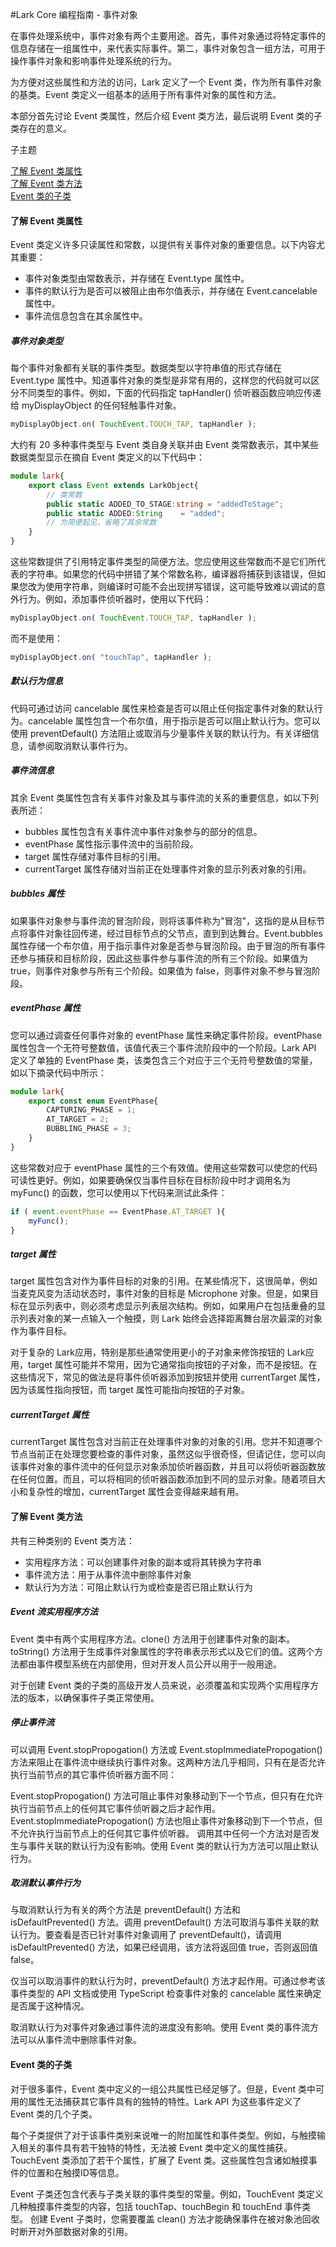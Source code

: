 #Lark Core 编程指南 - 事件对象

在事件处理系统中，事件对象有两个主要用途。首先，事件对象通过将特定事件的信息存储在一组属性中，来代表实际事件。第二，事件对象包含一组方法，可用于操作事件对象和影响事件处理系统的行为。

为方便对这些属性和方法的访问，Lark 定义了一个 Event 类，作为所有事件对象的基类。Event 类定义一组基本的适用于所有事件对象的属性和方法。

本部分首先讨论 Event 类属性，然后介绍 Event 类方法，最后说明 Event 类的子类存在的意义。

子主题

[了解 Event 类属性](#event-props)   
[了解 Event 类方法](#event-methods)    
[Event 类的子类](#event-subclass)     

<a name="event-props"/>

#### 了解 Event 类属性
Event 类定义许多只读属性和常数，以提供有关事件对象的重要信息。以下内容尤其重要：

* 事件对象类型由常数表示，并存储在 Event.type 属性中。
* 事件的默认行为是否可以被阻止由布尔值表示，并存储在 Event.cancelable 属性中。
* 事件流信息包含在其余属性中。

##### 事件对象类型
每个事件对象都有关联的事件类型。数据类型以字符串值的形式存储在 Event.type 属性中。知道事件对象的类型是非常有用的，这样您的代码就可以区分不同类型的事件。例如，下面的代码指定 tapHandler() 侦听器函数应响应传递给 myDisplayObject 的任何轻触事件对象。
``` TypeScript
myDisplayObject.on( TouchEvent.TOUCH_TAP, tapHandler );
```

大约有 20 多种事件类型与 Event 类自身关联并由 Event 类常数表示，其中某些数据类型显示在摘自 Event 类定义的以下代码中：
``` TypeScript
module lark{
    export class Event extends LarkObject{
        // 类常数
        public static ADDED_TO_STAGE:string = "addedToStage";
        public static ADDED:String    = "added";
        // 为简便起见，省略了其余常数
    }
}
```

这些常数提供了引用特定事件类型的简便方法。您应使用这些常数而不是它们所代表的字符串。如果您的代码中拼错了某个常数名称，编译器将捕获到该错误，但如果您改为使用字符串，则编译时可能不会出现拼写错误，这可能导致难以调试的意外行为。例如，添加事件侦听器时，使用以下代码：
``` TypeScript
myDisplayObject.on( TouchEvent.TOUCH_TAP, tapHandler );
```

而不是使用：
``` TypeScript
myDisplayObject.on( "touchTap", tapHandler );
```

##### 默认行为信息
代码可通过访问 cancelable 属性来检查是否可以阻止任何指定事件对象的默认行为。cancelable 属性包含一个布尔值，用于指示是否可以阻止默认行为。您可以使用 preventDefault() 方法阻止或取消与少量事件关联的默认行为。有关详细信息，请参阅取消默认事件行为。

##### 事件流信息
其余 Event 类属性包含有关事件对象及其与事件流的关系的重要信息，如以下列表所述：

* bubbles 属性包含有关事件流中事件对象参与的部分的信息。
* eventPhase 属性指示事件流中的当前阶段。
* target 属性存储对事件目标的引用。
* currentTarget 属性存储对当前正在处理事件对象的显示列表对象的引用。

##### bubbles 属性
如果事件对象参与事件流的冒泡阶段，则将该事件称为"冒泡"，这指的是从目标节点将事件对象往回传递，经过目标节点的父节点，直到到达舞台。Event.bubbles 属性存储一个布尔值，用于指示事件对象是否参与冒泡阶段。由于冒泡的所有事件还参与捕获和目标阶段，因此这些事件参与事件流的所有三个阶段。如果值为 true，则事件对象参与所有三个阶段。如果值为 false，则事件对象不参与冒泡阶段。

##### eventPhase 属性
您可以通过调查任何事件对象的 eventPhase 属性来确定事件阶段。eventPhase 属性包含一个无符号整数值，该值代表三个事件流阶段中的一个阶段。Lark API 定义了单独的 EventPhase 类，该类包含三个对应于三个无符号整数值的常量，如以下摘录代码中所示：
``` TypeScript
module lark{
    export const enum EventPhase{
        CAPTURING_PHASE = 1;
        AT_TARGET = 2;
        BUBBLING_PHASE = 3;
    }
}
```

这些常数对应于 eventPhase 属性的三个有效值。使用这些常数可以使您的代码可读性更好。例如，如果要确保仅当事件目标在目标阶段中时才调用名为 myFunc() 的函数，您可以使用以下代码来测试此条件：
``` TypeScript
if ( event.eventPhase == EventPhase.AT_TARGET ){
    myFunc();
}
```

##### target 属性
target 属性包含对作为事件目标的对象的引用。在某些情况下，这很简单，例如当麦克风变为活动状态时，事件对象的目标是 Microphone 对象。但是，如果目标在显示列表中，则必须考虑显示列表层次结构。例如，如果用户在包括重叠的显示列表对象的某一点输入一个触摸，则 Lark 始终会选择距离舞台层次最深的对象作为事件目标。

对于复杂的 Lark应用，特别是那些通常使用更小的子对象来修饰按钮的 Lark应用，target 属性可能并不常用，因为它通常指向按钮的子对象，而不是按钮。在这些情况下，常见的做法是将事件侦听器添加到按钮并使用 currentTarget 属性，因为该属性指向按钮，而 target 属性可能指向按钮的子对象。

##### currentTarget 属性
currentTarget 属性包含对当前正在处理事件对象的对象的引用。您并不知道哪个节点当前正在处理您要检查的事件对象，虽然这似乎很奇怪，但请记住，您可以向该事件对象的事件流中的任何显示对象添加侦听器函数，并且可以将侦听器函数放在任何位置。而且，可以将相同的侦听器函数添加到不同的显示对象。随着项目大小和复杂性的增加，currentTarget 属性会变得越来越有用。


<a name="event-methods"/>

#### 了解 Event 类方法
共有三种类别的 Event 类方法：

* 实用程序方法：可以创建事件对象的副本或将其转换为字符串
* 事件流方法：用于从事件流中删除事件对象
* 默认行为方法：可阻止默认行为或检查是否已阻止默认行为
##### Event 流实用程序方法
Event 类中有两个实用程序方法。clone() 方法用于创建事件对象的副本。toString() 方法用于生成事件对象属性的字符串表示形式以及它们的值。这两个方法都由事件模型系统在内部使用，但对开发人员公开以用于一般用途。

对于创建 Event 类的子类的高级开发人员来说，必须覆盖和实现两个实用程序方法的版本，以确保事件子类正常使用。

##### 停止事件流
可以调用 Event.stopPropogation() 方法或 Event.stopImmediatePropogation() 方法来阻止在事件流中继续执行事件对象。这两种方法几乎相同，只有在是否允许执行当前节点的其它事件侦听器方面不同：

Event.stopPropogation() 方法可阻止事件对象移动到下一个节点，但只有在允许执行当前节点上的任何其它事件侦听器之后才起作用。
Event.stopImmediatePropogation() 方法也阻止事件对象移动到下一个节点，但不允许执行当前节点上的任何其它事件侦听器。
调用其中任何一个方法对是否发生与事件关联的默认行为没有影响。使用 Event 类的默认行为方法可以阻止默认行为。

##### 取消默认事件行为
与取消默认行为有关的两个方法是 preventDefault() 方法和 isDefaultPrevented() 方法。调用 preventDefault() 方法可取消与事件关联的默认行为。要查看是否已针对事件对象调用了 preventDefault()，请调用 isDefaultPrevented() 方法，如果已经调用，该方法将返回值 true，否则返回值 false。

仅当可以取消事件的默认行为时，preventDefault() 方法才起作用。可通过参考该事件类型的 API 文档或使用 TypeScript 检查事件对象的 cancelable 属性来确定是否属于这种情况。

取消默认行为对事件对象通过事件流的进度没有影响。使用 Event 类的事件流方法可以从事件流中删除事件对象。

<a name="event-subclass"/>

#### Event 类的子类
对于很多事件，Event 类中定义的一组公共属性已经足够了。但是，Event 类中可用的属性无法捕获其它事件具有的独特的特性。Lark API 为这些事件定义了 Event 类的几个子类。

每个子类提供了对于该事件类别来说唯一的附加属性和事件类型。例如，与触摸输入相关的事件具有若干独特的特性，无法被 Event 类中定义的属性捕获。TouchEvent 类添加了若干个属性，扩展了 Event 类。这些属性包含诸如触摸事件的位置和在触摸ID等信息。

Event 子类还包含代表与子类关联的事件类型的常量。例如，TouchEvent 类定义几种触摸事件类型的内容，包括 touchTap、touchBegin 和 touchEnd 事件类型。
创建 Event 子类时，您需要覆盖 clean() 方法才能确保事件在被对象池回收时断开对外部数据对象的引用。



